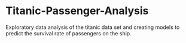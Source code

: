 # Titanic-Passenger-Analysis

Exploratory data analysis of the titanic data set and creating models to predict the survival rate of passengers on the ship. 
